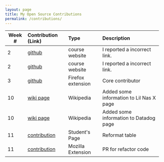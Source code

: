 ```yaml
---
layout: page
title: My Open Source Contributions
permalink: /contributions/
---
```


<!-- 
Type of the contribution should be "Wikipedia edit", "OpenStreet Map feature", "Documentation", "Course website", "Blog", 
"Browse Add-on", etc. 

The descriptioin should include a brief summary of what you did. 

Replace the first row with your contribution. 

--> 





| Week #       | Contribution (Link)  | Type  | Description | 
|---|:---|:---|:---| 
|  2   | [github](https://github.com/nyu-ossd-s19/DaKoala-weekly/issues/1)    | course website    |   I reported a incorrect link.    |
|  2   | [github](https://github.com/nyu-ossd-s19/tojimjiang-weekly/issues/1)    | course website    |   I reported a incorrect link. |
| 3 | [github](https://github.com/nyu-ossd-s19/mood/commits?author=ashley) | Firefox extension | Core contributor |
| 10 | [wiki page](https://en.wikipedia.org/wiki/Lil_Nas_X) | Wikipedia | Added some information to Lil Nas X page |
| 10 | [wiki page](https://en.wikipedia.org/w/index.php?title=Datadog&diff=891573629&oldid=889135802) | Wikipedia | Added some information to Datadog page |
| 11 | [contribution](https://github.com/nyu-ossd-s19/mayaarguelles-weekly/pull/2) | Student's Page | Reformat table |
| 11 | [contribution](https://github.com/nyu-ossd-s19/Seasonal-Theme2k19/pull/2) | Mozilla Extension | PR for refactor code |

